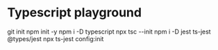# Typescript playground
git init
npm init -y
npm i -D typescript
npx tsc --init
npm i -D jest ts-jest @types/jest
npx ts-jest config:init